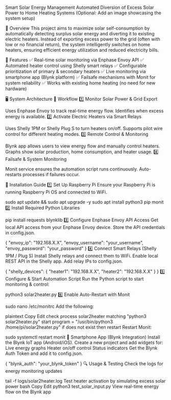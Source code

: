 Smart Solar Energy Management
Automated Diversion of Excess Solar Power to Home Heating Systems
(Optional: Add an image showcasing the system setup)

📌 Overview
This project aims to maximize solar self-consumption by automatically detecting surplus solar energy and diverting it to existing electric heaters. Instead of exporting excess power to the grid (often with low or no financial return), the system intelligently switches on home heaters, ensuring efficient energy utilization and reduced electricity bills.

🔧 Features
✅ Real-time solar monitoring via Enphase Envoy API
✅ Automated heater control using Shelly smart relays
✅ Configurable prioritization of primary & secondary heaters
✅ Live monitoring via smartphone app (Blynk platform)
✅ Failsafe mechanisms with Monit for system reliability
✅ Works with existing home heating (no need for new hardware)

🖥️ System Architecture
🔄 Workflow
1️⃣ Monitor Solar Power & Grid Export

Uses Enphase Envoy to track real-time energy flow.
Identifies when excess energy is available.
2️⃣ Activate Electric Heaters via Smart Relays

Uses Shelly 1PM or Shelly Plug S to turn heaters on/off.
Supports pilot wire control for different heating modes.
3️⃣ Remote Control & Monitoring

Blynk app allows users to view energy flow and manually control heaters.
Graphs show solar production, home consumption, and heater usage.
4️⃣ Failsafe & System Monitoring

Monit service ensures the automation script runs continuously.
Auto-restarts processes if failures occur.

🚀 Installation Guide
1️⃣ Set Up Raspberry Pi
Ensure your Raspberry Pi is running Raspberry Pi OS and connected to WiFi.

sudo apt update && sudo apt upgrade -y
sudo apt install python3 pip monit
2️⃣ Install Required Python Libraries

pip install requests blynklib
3️⃣ Configure Enphase Envoy API Access
Get local API access from your Enphase Envoy device.
Store the API credentials in config.json.

{
  "envoy_ip": "192.168.X.X",
  "envoy_username": "your_username",
  "envoy_password": "your_password"
}
4️⃣ Connect Smart Relays (Shelly 1PM / Plug S)
Install Shelly relays and connect them to WiFi.
Enable local REST API in the Shelly app.
Add relay IPs to config.json.

{
  "shelly_devices": {
    "heater1": "192.168.X.X",
    "heater2": "192.168.X.X"
  }
}
5️⃣ Configure & Start Automation Script
Run the Python script to start monitoring & control:

python3 solar2heater.py
6️⃣ Enable Auto-Restart with Monit

sudo nano /etc/monitrc
Add the following:

plaintext
Copy
Edit
check process solar2heater matching "python3 solar2heater.py"
    start program = "/usr/bin/python3 /home/pi/solar2heater.py"
    if does not exist then restart
Restart Monit:

sudo systemctl restart monit
📱 Smartphone App (Blynk Integration)
Install the Blynk IoT app (Android/iOS).
Create a new project and add widgets for:
Live energy graphs
Heater on/off control
Status indicators
Get the Blynk Auth Token and add it to config.json.

{
  "blynk_auth": "your_blynk_token"
}
🔍 Usage & Testing
Check the logs for energy monitoring updates

tail -f logs/solar2heater.log
Test heater activation by simulating excess solar power
bash
Copy
Edit
python3 test_solar_input.py
View real-time energy flow on the Blynk app
